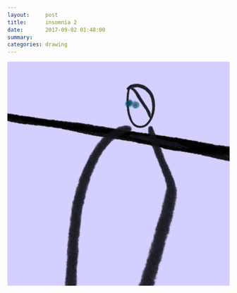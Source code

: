 ```yaml
---
layout:     post
title:      insomnia 2
date:       2017-09-02 01:48:00
summary:    
categories: drawing
---
```

![insomnia 2](/images/diary/insomnia-2.png "0_0")
